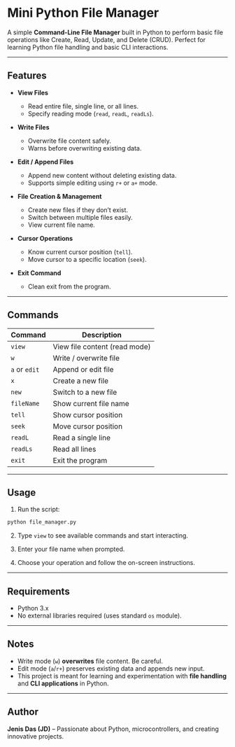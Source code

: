 # Mini Python File Manager

A simple **Command-Line File Manager** built in Python to perform basic file operations like Create, Read, Update, and Delete (CRUD). Perfect for learning Python file handling and basic CLI interactions.

---

## **Features**

* **View Files**

  * Read entire file, single line, or all lines.
  * Specify reading mode (`read`, `readL`, `readLs`).

* **Write Files**

  * Overwrite file content safely.
  * Warns before overwriting existing data.

* **Edit / Append Files**

  * Append new content without deleting existing data.
  * Supports simple editing using `r+` or `a+` mode.

* **File Creation & Management**

  * Create new files if they don’t exist.
  * Switch between multiple files easily.
  * View current file name.

* **Cursor Operations**

  * Know current cursor position (`tell`).
  * Move cursor to a specific location (`seek`).

* **Exit Command**

  * Clean exit from the program.

---

## **Commands**

| Command       | Description                   |
| ------------- | ----------------------------- |
| `view`        | View file content (read mode) |
| `w`           | Write / overwrite file        |
| `a` or `edit` | Append or edit file           |
| `x`           | Create a new file             |
| `new`         | Switch to a new file          |
| `fileName`    | Show current file name        |
| `tell`        | Show cursor position          |
| `seek`        | Move cursor position          |
| `readL`       | Read a single line            |
| `readLs`      | Read all lines                |
| `exit`        | Exit the program              |

---

## **Usage**

1. Run the script:

```bash
python file_manager.py
```

2. Type `view` to see available commands and start interacting.

3. Enter your file name when prompted.

4. Choose your operation and follow the on-screen instructions.

---

## **Requirements**

* Python 3.x
* No external libraries required (uses standard `os` module).

---

## **Notes**

* Write mode (`w`) **overwrites** file content. Be careful.
* Edit mode (`a`/`r+`) preserves existing data and appends new input.
* This project is meant for learning and experimentation with **file handling** and **CLI applications** in Python.

---

## **Author**

**Jenis Das (JD)** – Passionate about Python, microcontrollers, and creating innovative projects.

